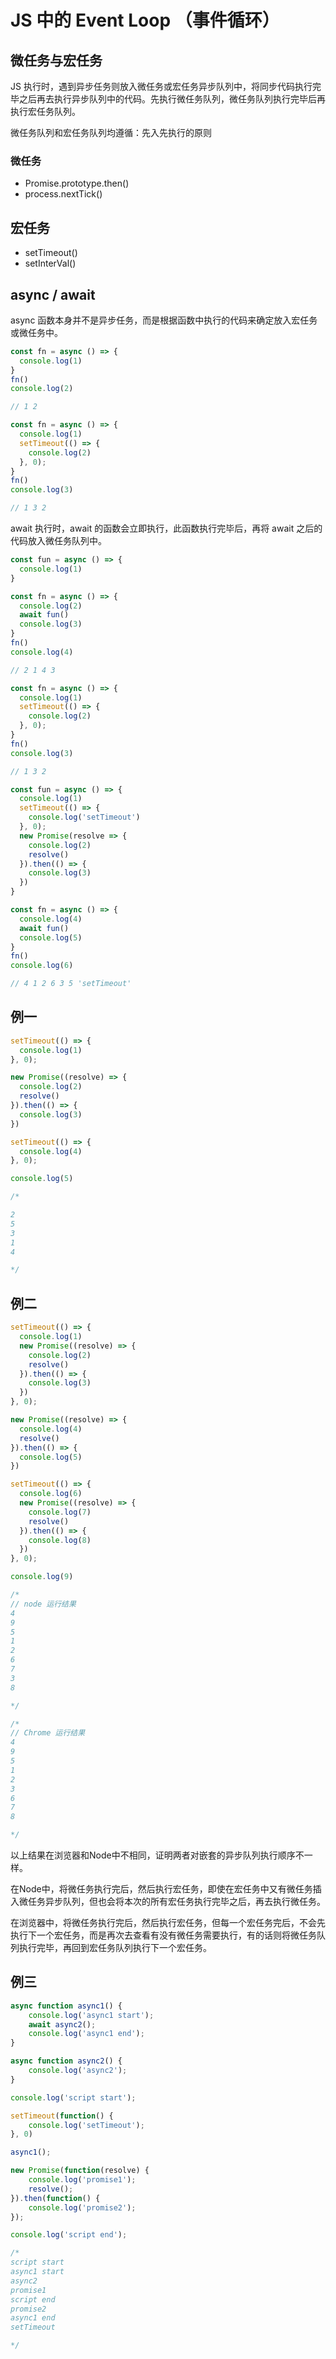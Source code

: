 # JS 中的 Event Loop （事件循环）

## 微任务与宏任务

JS 执行时，遇到异步任务则放入微任务或宏任务异步队列中，将同步代码执行完毕之后再去执行异步队列中的代码。先执行微任务队列，微任务队列执行完毕后再执行宏任务队列。

微任务队列和宏任务队列均遵循：先入先执行的原则

### 微任务

- Promise.prototype.then()
- process.nextTick()

## 宏任务

- setTimeout()
- setInterVal()

## async / await

async 函数本身并不是异步任务，而是根据函数中执行的代码来确定放入宏任务或微任务中。

```js
const fn = async () => {
  console.log(1)
}
fn()
console.log(2)

// 1 2
```

```js
const fn = async () => {
  console.log(1)
  setTimeout(() => {
    console.log(2)
  }, 0);
}
fn()
console.log(3)

// 1 3 2

```

await 执行时，await 的函数会立即执行，此函数执行完毕后，再将 await 之后的代码放入微任务队列中。

```js
const fun = async () => {
  console.log(1)
}

const fn = async () => {
  console.log(2)
  await fun()
  console.log(3)
}
fn()
console.log(4)

// 2 1 4 3

```

```js
const fn = async () => {
  console.log(1)
  setTimeout(() => {
    console.log(2)
  }, 0);
}
fn()
console.log(3)

// 1 3 2

```

```js
const fun = async () => {
  console.log(1)
  setTimeout(() => {
    console.log('setTimeout')
  }, 0);
  new Promise(resolve => {
    console.log(2)
    resolve()
  }).then(() => {
    console.log(3)
  })
}

const fn = async () => {
  console.log(4)
  await fun()
  console.log(5)
}
fn()
console.log(6)

// 4 1 2 6 3 5 'setTimeout'

```

## 例一

```js
setTimeout(() => {
  console.log(1)
}, 0);

new Promise((resolve) => {
  console.log(2)
  resolve()
}).then(() => {
  console.log(3)
})

setTimeout(() => {
  console.log(4)
}, 0);

console.log(5)

/*

2
5
3
1
4

*/
```

## 例二

```js
setTimeout(() => {
  console.log(1)
  new Promise((resolve) => {
    console.log(2)
    resolve()
  }).then(() => {
    console.log(3)
  })
}, 0);

new Promise((resolve) => {
  console.log(4)
  resolve()
}).then(() => {
  console.log(5)
})

setTimeout(() => {
  console.log(6)
  new Promise((resolve) => {
    console.log(7)
    resolve()
  }).then(() => {
    console.log(8)
  })
}, 0);

console.log(9)

/*
// node 运行结果
4
9
5
1
2
6
7
3
8

*/

/*
// Chrome 运行结果
4
9
5
1
2
3
6
7
8

*/

```

以上结果在浏览器和Node中不相同，证明两者对嵌套的异步队列执行顺序不一样。

在Node中，将微任务执行完后，然后执行宏任务，即使在宏任务中又有微任务插入微任务异步队列，但也会将本次的所有宏任务执行完毕之后，再去执行微任务。

在浏览器中，将微任务执行完后，然后执行宏任务，但每一个宏任务完后，不会先执行下一个宏任务，而是再次去查看有没有微任务需要执行，有的话则将微任务队列执行完毕，再回到宏任务队列执行下一个宏任务。

## 例三

```js
async function async1() {
    console.log('async1 start');
    await async2();
    console.log('async1 end');
}

async function async2() {
    console.log('async2');
}

console.log('script start');

setTimeout(function() {
    console.log('setTimeout');
}, 0)

async1();

new Promise(function(resolve) {
    console.log('promise1');
    resolve();
}).then(function() {
    console.log('promise2');
});

console.log('script end');

/*
script start
async1 start
async2
promise1
script end
promise2
async1 end
setTimeout

*/

```
